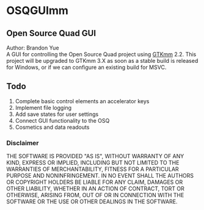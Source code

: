 OSQGUImm
========
## Open Source Quad GUI ##
Author: Brandon Yue  
A GUI for controlling the Open Source Quad project using [GTKmm](http://www.gtkmm.org/en/) 2.2. This project will be upgraded to GTKmm 3.X as soon as a stable build is released for Windows, or if we can configure an existing build for MSVC.
## Todo ##
1. Complete basic control elements an accelerator keys
2. Implement file logging
3. Add save states for user settings
4. Connect GUI functionality to the OSQ
5. Cosmetics and data readouts
### Disclaimer ###
THE SOFTWARE IS PROVIDED "AS IS", WITHOUT WARRANTY OF ANY KIND, EXPRESS OR IMPLIED, INCLUDING BUT NOT LIMITED TO THE WARRANTIES OF MERCHANTABILITY, FITNESS FOR A PARTICULAR PURPOSE AND NONINFRINGEMENT. IN NO EVENT SHALL THE AUTHORS OR COPYRIGHT HOLDERS BE LIABLE FOR ANY CLAIM, DAMAGES OR OTHER LIABILITY, WHETHER IN AN ACTION OF CONTRACT, TORT OR OTHERWISE, ARISING FROM, OUT OF OR IN CONNECTION WITH THE SOFTWARE OR THE USE OR OTHER DEALINGS IN THE SOFTWARE.